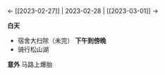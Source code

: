 ← [[2023-02-27]] | 2023-02-28 | [[2023-03-01]] →

**白天**
- 宿舍大扫除（未完）
**下午到傍晚**
- 骑行松山湖

**意外**
马路上爆胎